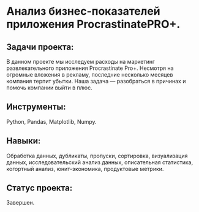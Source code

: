 # Анализ бизнес-показателей приложения ProcrastinatePRO+.
## Задачи проекта:
В данном проекте мы исследуем расходы на маркетинг развлекательного приложения Procrastinate Pro+. Несмотря на огромные вложения в рекламу, последние несколько месяцев компания терпит убытки. Наша задача — разобраться в причинах и помочь компании выйти в плюс.

## Инструменты:
Python, Pandas, Matplotlib, Numpy.

## Навыки:
Обработка данных, дубликаты, пропуски, сортировка, визуализация данных, исследовательский анализ данных, описательная статистика, когортный анализ, юнит-экономика, продуктовые метрики.

## Статус проекта:
Завершен.
